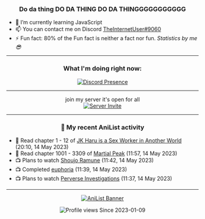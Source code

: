 <div align="center">

### Do da thing DO DA THING DO DA THINGGGGGGGGGGG
</div>

- 🌱 I’m currently learning JavaScript
- 📫 You can contact me on Discord [TheInternetUser#9060](https://discord.com/users/534117072796385300)
- ⚡ Fun fact: 80% of the Fun fact is neither a fact nor fun. _Statistics by me 😎_
<hr>

<div align="center">

### What I'm doing right now:
[![Discord Presence](https://lanyard.cnrad.dev/api/534117072796385300)](https://discord.com/users/534117072796385300)
<hr>

join my server it's open for all <br>
[![Server Invite](https://invidget.switchblade.xyz/bfYgVHxrSs)](https://discord.gg/bfYgVHxrSs)

<hr>
  
### 🌸 My recent AniList activity

</div>

<!-- ANILIST_ACTIVITY:start -->

-   📖 Read chapter 1 - 12 of [JK Haru is a Sex Worker in Another World](https://anilist.co/manga/110175) (20:10, 14 May 2023)
-   📖 Read chapter 1001 - 3309 of [Martial Peak](https://anilist.co/manga/104494) (11:57, 14 May 2023)
-   📺 Plans to watch [Shoujo Ramune](https://anilist.co/anime/21828) (11:42, 14 May 2023)
-   📺 Completed [euphoria](https://anilist.co/anime/10851) (11:39, 14 May 2023)
-   📺 Plans to watch [Perverse Investigations](https://anilist.co/anime/2944) (11:37, 14 May 2023)

<!-- ANILIST_ACTIVITY:end -->
<hr>

<div align="center">

[![AniList Banner](https://img.anili.st/User/929966)](https://anilist.co/user/TheInternetUser)

![Profile views](https://gpvc.arturio.dev/TheInternetUse7) Since 2023-01-09

</div>
